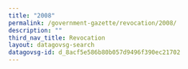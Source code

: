 ```yaml
---
title: "2008"
permalink: /government-gazette/revocation/2008/
description: ""
third_nav_title: Revocation
layout: datagovsg-search
datagovsg-id: d_8acf5e586b80b057d9496f390ec21702
---
```


